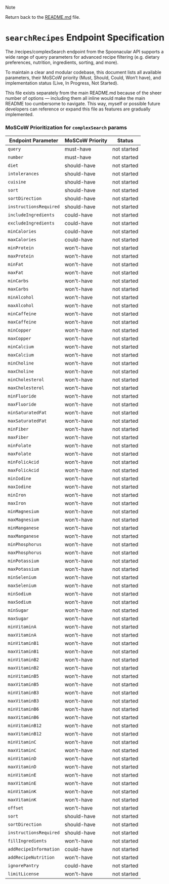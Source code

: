 > [!NOTE]
> Return back to the [README.md](README.md) file.

# `searchRecipes` Endpoint Specification

The /recipes/complexSearch endpoint from the Spoonacular API supports a wide range of query parameters for advanced recipe filtering (e.g. dietary preferences, nutrition, ingredients, sorting, and more).

To maintain a clear and modular codebase, this document lists all available parameters, their MoSCoW priority (Must, Should, Could, Won’t have), and implementation status (Live, In Progress, Not Started).

This file exists separately from the main README.md because of the sheer number of options — including them all inline would make the main README too cumbersome to navigate. This way, myself or possible future developers can reference or expand this file as features are gradually implemented.

### MoSCoW Prioritization for `complexSearch` params

| Endpoint Parameter        | MoSCoW Priority | Status       |
|---------------------------|-----------------|--------------|
| `query`                   | must-have       | not started  |
| `number`                  | must-have       | not started  |
| `diet`                    | should-have     | not started  |
| `intolerances`            | should-have     | not started  |
| `cuisine`                 | should-have     | not started  |
| `sort`                    | should-have     | not started  |
| `sortDirection`           | should-have     | not started  |
| `instructionsRequired`    | should-have     | not started  |
| `includeIngredients`      | could-have      | not started  |
| `excludeIngredients`      | could-have      | not started  |
| `minCalories`             | could-have      | not started  |
| `maxCalories`             | could-have      | not started  |
| `minProtein`              | won't-have      | not started  |
| `maxProtein`              | won't-have      | not started  |
| `minFat`                  | won't-have      | not started  |
| `maxFat`                  | won't-have      | not started  |
| `minCarbs`                | won't-have      | not started  |
| `maxCarbs`                | won't-have      | not started  |
| `minAlcohol`              | won't-have      | not started  |
| `maxAlcohol`              | won't-have      | not started  |
| `minCaffeine`             | won't-have      | not started  |
| `maxCaffeine`             | won't-have      | not started  |
| `minCopper`               | won't-have      | not started  |
| `maxCopper`               | won't-have      | not started  |
| `minCalcium`              | won't-have      | not started  |
| `maxCalcium`              | won't-have      | not started  |
| `minCholine`              | won't-have      | not started  |
| `maxCholine`              | won't-have      | not started  |
| `minCholesterol`          | won't-have      | not started  |
| `maxCholesterol`          | won't-have      | not started  |
| `minFluoride`             | won't-have      | not started  |
| `maxFluoride`             | won't-have      | not started  |
| `minSaturatedFat`         | won't-have      | not started  |
| `maxSaturatedFat`         | won't-have      | not started  |
| `minFiber`                | won't-have      | not started  |
| `maxFiber`                | won't-have      | not started  |
| `minFolate`               | won't-have      | not started  |
| `maxFolate`               | won't-have      | not started  |
| `minFolicAcid`            | won't-have      | not started  |
| `maxFolicAcid`            | won't-have      | not started  |
| `minIodine`               | won't-have      | not started  |
| `maxIodine`               | won't-have      | not started  |
| `minIron`                 | won't-have      | not started  |
| `maxIron`                 | won't-have      | not started  |
| `minMagnesium`            | won't-have      | not started  |
| `maxMagnesium`            | won't-have      | not started  |
| `minManganese`            | won't-have      | not started  |
| `maxManganese`            | won't-have      | not started  |
| `minPhosphorus`           | won't-have      | not started  |
| `maxPhosphorus`           | won't-have      | not started  |
| `minPotassium`            | won't-have      | not started  |
| `maxPotassium`            | won't-have      | not started  |
| `minSelenium`             | won't-have      | not started  |
| `maxSelenium`             | won't-have      | not started  |
| `minSodium`               | won't-have      | not started  |
| `maxSodium`               | won't-have      | not started  |
| `minSugar`                | won't-have      | not started  |
| `maxSugar`                | won't-have      | not started  |
| `minVitaminA`             | won't-have      | not started  |
| `maxVitaminA`             | won't-have      | not started  |
| `minVitaminB1`            | won't-have      | not started  |
| `maxVitaminB1`            | won't-have      | not started  |
| `minVitaminB2`            | won't-have      | not started  |
| `maxVitaminB2`            | won't-have      | not started  |
| `minVitaminB5`            | won't-have      | not started  |
| `maxVitaminB5`            | won't-have      | not started  |
| `minVitaminB3`            | won't-have      | not started  |
| `maxVitaminB3`            | won't-have      | not started  |
| `minVitaminB6`            | won't-have      | not started  |
| `maxVitaminB6`            | won't-have      | not started  |
| `minVitaminB12`           | won't-have      | not started  |
| `maxVitaminB12`           | won't-have      | not started  |
| `minVitaminC`             | won't-have      | not started  |
| `maxVitaminC`             | won't-have      | not started  |
| `minVitaminD`             | won't-have      | not started  |
| `maxVitaminD`             | won't-have      | not started  |
| `minVitaminE`             | won't-have      | not started  |
| `maxVitaminE`             | won't-have      | not started  |
| `minVitaminK`             | won't-have      | not started  |
| `maxVitaminK`             | won't-have      | not started  |
| `offset`                  | won't-have      | not started  |
| `sort`                    | should-have     | not started  |
| `sortDirection`           | should-have     | not started  |
| `instructionsRequired`    | should-have     | not started  |
| `fillIngredients`         | won't-have      | not started  |
| `addRecipeInformation`    | could-have      | not started  |
| `addRecipeNutrition`      | won't-have      | not started  |
| `ignorePantry`            | could-have      | not started  |
| `limitLicense`            | won't-have      | not started  |
